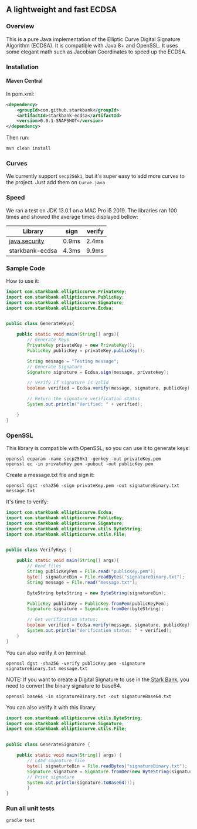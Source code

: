 ## A lightweight and fast ECDSA

### Overview

This is a pure Java implementation of the Elliptic Curve Digital Signature Algorithm (ECDSA). It is compatible with Java 8+ and OpenSSL. It uses some elegant math such as Jacobian Coordinates to speed up the ECDSA.

### Installation

#### Maven Central
In pom.xml:

```xml
<dependency>
    <groupId>com.github.starkbank</groupId>
    <artifactId>starkbank-ecdsa</artifactId>
    <version>0.0.1-SNAPSHOT</version>
</dependency>
```

Then run:
```sh
mvn clean install
```

### Curves

We currently support `secp256k1`, but it's super easy to add more curves to the project. Just add them on `Curve.java`

### Speed

We ran a test on JDK 13.0.1 on a MAC Pro i5 2019. The libraries ran 100 times and showed the average times displayed bellow:

| Library            | sign          | verify  |
| ------------------ |:-------------:| -------:|
| [java.security]    |     0.9ms     |  2.4ms  |
| starkbank-ecdsa    |     4.3ms     |  9.9ms  |

### Sample Code

How to use it:

```java
import com.starkbank.ellipticcurve.PrivateKey;
import com.starkbank.ellipticcurve.PublicKey;
import com.starkbank.ellipticcurve.Signature;
import com.starkbank.ellipticcurve.Ecdsa;


public class GenerateKeys{

    public static void main(String[] args){
        // Generate Keys
        PrivateKey privateKey = new PrivateKey();
        PublicKey publicKey = privateKey.publicKey();

        String message = "Testing message";
        // Generate Signature
        Signature signature = Ecdsa.sign(message, privateKey);

        // Verify if signature is valid
        boolean verified = Ecdsa.verify(message, signature, publicKey) ;

        // Return the signature verification status
        System.out.println("Verified: " + verified);

    }
}
```
### OpenSSL

This library is compatible with OpenSSL, so you can use it to generate keys:

```
openssl ecparam -name secp256k1 -genkey -out privateKey.pem
openssl ec -in privateKey.pem -pubout -out publicKey.pem
```

Create a message.txt file and sign it:

```
openssl dgst -sha256 -sign privateKey.pem -out signatureBinary.txt message.txt
```

It's time to verify:

```java
import com.starkbank.ellipticcurve.Ecdsa;
import com.starkbank.ellipticcurve.PublicKey;
import com.starkbank.ellipticcurve.Signature;
import com.starkbank.ellipticcurve.utils.ByteString;
import com.starkbank.ellipticcurve.utils.File;


public class VerifyKeys {

    public static void main(String[] args){
        // Read files
        String publicKeyPem = File.read("publicKey.pem");
        byte[] signatureBin = File.readBytes("signatureBinary.txt");
        String message = File.read("message.txt");

        ByteString byteString = new ByteString(signatureBin);

        PublicKey publicKey = PublicKey.fromPem(publicKeyPem);
        Signature signature = Signature.fromDer(byteString);

        // Get verification status:
        boolean verified = Ecdsa.verify(message, signature, publicKey);
        System.out.println("Verification status: " + verified);
    }
}
```

You can also verify it on terminal:

```
openssl dgst -sha256 -verify publicKey.pem -signature signatureBinary.txt message.txt
```

NOTE: If you want to create a Digital Signature to use in the [Stark Bank], you need to convert the binary signature to base64.

```
openssl base64 -in signatureBinary.txt -out signatureBase64.txt
```

You can also verify it with this library:

```java
import com.starkbank.ellipticcurve.utils.ByteString;
import com.starkbank.ellipticcurve.Signature;
import com.starkbank.ellipticcurve.utils.File;


public class GenerateSignature {

    public static void main(String[] args) {
        // Load signature file
        byte[] signaturteBin = File.readBytes("signatureBinary.txt");
        Signature signature = Signature.fromDer(new ByteString(signaturteBin));
        // Print signature
        System.out.println(signature.toBase64());
        }
}
```

[Stark Bank]: https://starkbank.com

### Run all unit tests
```shell
gradle test
```

[ecdsa-python]: https://github.com/starkbank/ecdsa-python
[java.security]: https://docs.oracle.com/javase/7/docs/api/index.html
